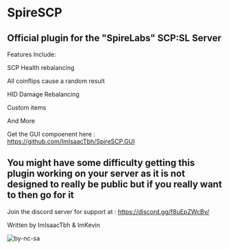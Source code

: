 # SpireSCP
## Official plugin for the "SpireLabs" SCP:SL Server
Features Include:

SCP Health rebalancing

All coinflips cause a random result

HID Damage Rebalancing

Custom items

And More

Get the GUI compoenent here : https://github.com/ImIsaacTbh/SpireSCP.GUI

## You might have some difficulty getting this plugin working on your server as it is not designed to really be public but if you really want to then go for it 

Join the discord server for support at : https://discord.gg/f8uEpZWcBv/

Written by ImIsaacTbh & ImKevin

![by-nc-sa](https://github.com/Im-Isaac/SpireSCP/assets/81532363/ccfc6676-0b93-4f0b-80fb-f1f9a673d064)
